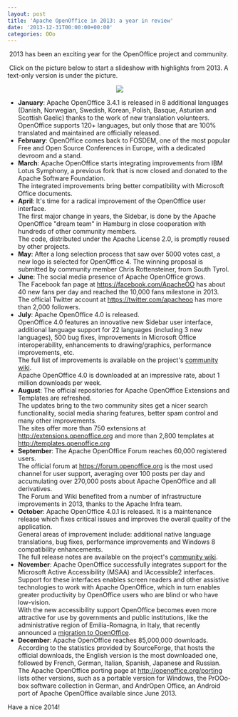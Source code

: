 ```yaml
---
layout: post
title: 'Apache OpenOffice in 2013: a year in review'
date: '2013-12-31T00:00:00+00:00'
categories: OOo
---
```

<p> </p> 
  <p>&nbsp;2013 has been an exciting year for the OpenOffice project and community.<br /></p> 
  <p>&nbsp;Click on the picture below to start a slideshow with highlights from 2013. A text-only version is under the picture.</p> 
  <p style="text-align: center;"><a href="http://cdn.knightlab.com/libs/timeline/latest/embed/index.html?source=0ApXDQB3bRocRdFVCOEdHXzlCckNVSjRfUGh6aVJ3YWc&amp;font=Bevan-PotanoSans&amp;maptype=TERRAIN&amp;lang=en&amp;height=650"><img align="middle" src="http://people.apache.org/~pescetti/blog/2013-12-review/timeline.png" /></a> </p> 
  <p> </p> 
  <p> </p> 
  <p> </p> 
  <p> </p> 
  <ul> 
    <li> <b>January</b>: Apache OpenOffice 3.4.1 is released in 8 additional languages (Danish, Norwegian, Swedish, Korean, Polish, Basque, Asturian and Scottish Gaelic) thanks to the work of new translation volunteers. <br />OpenOffice supports 120+ languages, but only those that are 100% translated and maintained are officially released.
  </li> 
    <li><b>February</b>: OpenOffice comes back to FOSDEM, one of the most popular Free and Open Source Conferences in Europe, with a dedicated devroom and a stand.
  </li> 
    <li><b>March</b>: Apache OpenOffice starts integrating improvements from IBM Lotus Symphony, a previous fork that is now closed and donated to the Apache Software Foundation. <br />The integrated improvements bring better compatibility with Microsoft Office documents.
  </li> 
    <li><b>April</b>: It's time for a radical improvement of the OpenOffice user interface. <br />The first major change in years, the Sidebar, is done by the Apache OpenOffice &quot;dream team&quot; in Hamburg in close cooperation with hundreds of other community members. <br />The code, distributed under the Apache License 2.0, is promptly reused by other projects.
  </li> 
    <li><b>May</b>: After a long selection process that saw over 5000 votes cast, a new logo is selected for OpenOffice 4. The winning proposal is submitted by community member Chris Rottensteiner, from South Tyrol.
  </li> 
    <li><b>June</b>: The social media presence of Apache OpenOffice grows. <br />The Facebook fan page at <a href="https://facebook.com/ApacheOO">https://facebook.com/ApacheOO</a> has about 40 new fans per day and reached the 10,000 fans milestone in 2013. <br />The official Twitter account at <a href="https://twitter.com/apacheoo">https://twitter.com/apacheoo</a> has more than 2,000 followers.
  </li> 
    <li><b>July</b>: Apache OpenOffice 4.0 is released. <br />OpenOffice 4.0 features an innovative new Sidebar user interface,  additional language support for 22 languages (including 3 new languages), 500 bug fixes, improvements in Microsoft Office interoperability, enhancements to drawing/graphics, performance improvements, etc. <br />The full list of improvements is available on the project's <a href="https://cwiki.apache.org/confluence/display/OOOUSERS/AOO+4.0+Release+Notes">community wiki</a>.<br />Apache OpenOffice 4.0 is downloaded at an impressive rate, about 1 million downloads per week.
  </li> 
    <li><b>August</b>: The official repositories for Apache OpenOffice Extensions and Templates are refreshed. <br />The updates bring to the two community sites get a nicer search functionality, social media sharing features, better spam control and many other improvements. <br /> The sites offer more than 750 extensions at <a href="http://extensions.openoffice.org">http://extensions.openoffice.org</a> and more than 2,800 templates at <a href="http://templates.openoffice.org">http://templates.openoffice.org</a> </li> 
    <li><b>September</b>: The Apache OpenOffice Forum reaches 60,000 registered users. <br />The official forum at <a href="https://forum.openoffice.org">https://forum.openoffice.org</a> is the most used channel for user support, averaging over 100 posts per day and accumulating over 270,000 posts about Apache OpenOffice and all derivatives. <br />The Forum and Wiki benefited from a number of infrastructure improvements in 2013, thanks to the Apache Infra team.
  </li> 
    <li><b>October</b>: Apache OpenOffice 4.0.1 is released. It is a maintenance release which fixes critical issues and improves the overall quality of the application. <br />
General areas of improvement include: additional native language translations, bug fixes, performance improvements and Windows 8 compatibility enhancements. <br />The full release notes are available on the project's <a href="https://cwiki.apache.org/confluence/display/OOOUSERS/AOO+4.0.1+Release+Notes">community wiki</a>.
  </li> 
    <li><b>November</b>: Apache OpenOffice successfully integrates support for the Microsoft Active Accessibility (MSAA) and IAccessible2 interfaces.  <br />Support for these interfaces enables screen readers and other assistive technologies to work with Apache OpenOffice, which in turn enables greater productivity by OpenOffice users who are blind or who have low-vision.  <br />With the new accessibility support OpenOffice becomes even more attractive for use by governments and public institutions, like the administrative region of Emilia-Romagna, in Italy, that recently announced a <a href="http://www.openoffice.org/">migration to OpenOffice</a>.
  </li> 
    <li><b>December</b>: Apache OpenOffice reaches 85,000,000 downloads. <br />According to the statistics provided by SourceForge, that hosts the official downloads, the English version is the most downloaded one, followed by French, German, Italian, Spanish, Japanese and Russian. <br />The Apache OpenOffice porting page at <a href="http://openoffice.org/porting">http://openoffice.org/porting</a> lists other versions, such as a portable version for Windows, the PrOOo-box software collection in German, and AndrOpen Office, an Android port of Apache OpenOffice available since June 2013.  </li> 
  </ul>Have a nice 2014!<br />
